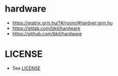 # hardware

* https://matrix.grin.hu/?#/room/#hardver:grin.hu
* https://gitlab.com/bkil/hardware
* https://github.com/bkil/hardware

# LICENSE

* See [LICENSE](LICENSE.md)
